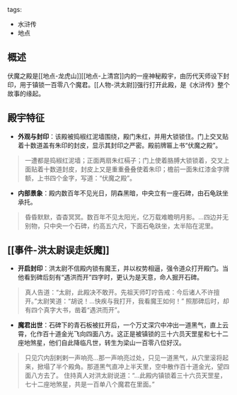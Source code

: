 tags:
  - 水浒传
  - 地点

## 概述
伏魔之殿是[[地点-龙虎山]][[地点-上清宫]]内的一座神秘殿宇，由历代天师设下封印，用于镇锁一百零八个魔君。[[人物-洪太尉]]强行打开此殿，是《水浒传》整个故事的缘起。

## 殿宇特征
- **外观与封印**：该殿被捣椒红泥墙围绕，殿门朱红，并用大锁锁住。门上交叉贴着十数道盖有朱印的封皮，显示其封印之严密。殿前牌匾上书“伏魔之殿”。
> 一遭都是捣椒红泥墙；正面两扇朱红槅子；门上使着胳膊大锁锁着，交叉上面贴着十数道封皮，封皮上又是重重叠叠使着朱印；檐前一面朱红漆金字牌额，上书四个金字，写道：“伏魔之殿”。

- **内部景象**：殿内数百年不见光日，阴森黑暗，中央立有一座石碑，由石龟趺坐承托。
> 昏昏默默，杳杳冥冥。数百年不见太阳光，亿万载难瞻明月影。...四边并无别物，只中央一个石碑，约高五六尺，下面石龟趺坐，太半陷在泥里。

## [[事件-洪太尉误走妖魔]]
- **开启封印**：洪太尉不信殿内锁有魔王，并以权势相逼，强令道众打开殿门。当他看到碑后刻有“遇洪而开”四字时，更认为是天意，命人掘开石碑。
> 真人告道：“太尉，此殿决不敢开。先祖天师叮咛告戒：今后诸人不许擅开。”太尉笑道：“胡说！...快疾与我打开，我看魔王如何！”
> 照那碑后时，却有四个真字大书，凿着“遇洪而开”。

- **魔君出世**：石碑下的青石板被扛开后，一个万丈深穴中冲出一道黑气，直上云霄，化作百十道金光飞向四面八方。这正是被镇锁的三十六员天罡星和七十二座地煞星，他们自此降临凡世，转生为梁山一百零八位好汉。
> 只见穴内刮剌剌一声响亮...那一声响亮过处，只见一道黑气，从穴里滚将起来，掀塌了半个殿角。那道黑气直冲上半天里，空中散作百十道金光，望四面八方去了。
> 住持真人对洪太尉说道：“...此殿内镇锁着三十六员天罡星，七十二座地煞星，共是一百单八个魔君在里面。”
